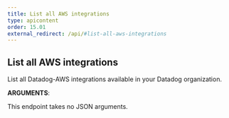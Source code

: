 ```yaml
---
title: List all AWS integrations
type: apicontent
order: 15.01
external_redirect: /api/#list-all-aws-integrations
---
```


## List all AWS integrations

List all Datadog-AWS integrations available in your Datadog organization.

**ARGUMENTS**:

This endpoint takes no JSON arguments.
